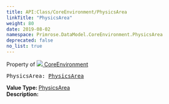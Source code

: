 ```yaml
---
title: API:Class/CoreEnvironment/PhysicsArea
linkTitle: "PhysicsArea"
weight: 80
date: 2019-08-02
namespace: Primrose.DataModel.CoreEnvironment.PhysicsArea
deprecated: false
no_list: true
---
```

Property of <a href="/docs/api-reference/Class/CoreEnvironment"><img src="/icons/silk/default.png"/>&nbsp;CoreEnvironment</a>
<pre class="method-declaration">
PhysicsArea: <a class="type" href="/docs/api-reference/Class/PhysicsArea">PhysicsArea</a></pre>
<b>Value Type: </b>
<a class="type" href="/docs/api-reference/Class/PhysicsArea">PhysicsArea</a>
<br/>
<b>Description: </b>